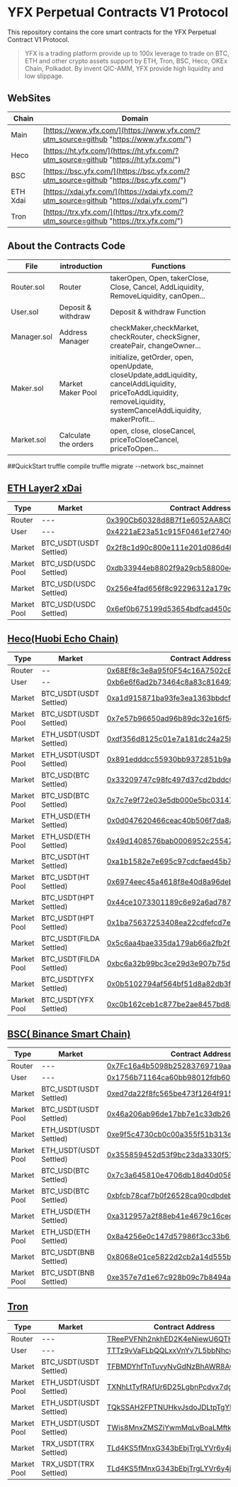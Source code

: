 # YFX Perpetual Contracts V1 Protocol

This repository contains the core smart contracts for the YFX Perpetual Contract V1 Protocol.

> YFX is a trading platform provide up to 100x leverage to trade on BTC, ETH and other crypto assets support by ETH, Tron, BSC, Heco, OKEx Chain, Polkadot. By invent QIC-AMM, YFX provide high liquidity and low slippage.

## WebSites
|  Chain |  Domain  |
| ------------ | ------------ |
|  Main | [https://www.yfx.com/](https://www.yfx.com/?utm_source=github "https://www.yfx.com/")  |
|Heco| [https://ht.yfx.com/](https://ht.yfx.com/?utm_source=github "https://ht.yfx.com/")|
|BSC| [https://bsc.yfx.com/](https://bsc.yfx.com/?utm_source=github "https://bsc.yfx.com/")|
|ETH Xdai| [https://xdai.yfx.com/](https://xdai.yfx.com/?utm_source=github "https://xdai.yfx.com/")|
|Tron| [https://trx.yfx.com/](https://trx.yfx.com/?utm_source=github "https://trx.yfx.com/")|


## About the Contracts Code
| File  |  introduction   |  Functions |
| ------------ | ------------ | ------------ |
| Router.sol  |  Router  | takerOpen, Open, takerClose, Close, Cancel, AddLiquidity, RemoveLiquidity, canOpen...  |
| User.sol  | Deposit & withdraw  | Deposit & withdraw Function  |
|Manager.sol| Address Manager |checkMaker,checkMarket, checkRouter, checkSigner, createPair, changeOwner...|
|Maker.sol| Market Maker Pool|initialize, getOrder, open, openUpdate, closeUpdate,addLiquidity, cancelAddLiquidity, priceToAddLiquidity, removeLiquidity, systemCancelAddLiquidity, makerProfit... |
|Market.sol| Calculate the orders| open, close, closeCancel, priceToCloseCancel, priceToOpen...|


##QuickStart
truffle compile
truffle migrate --network bsc_mainnet


## [ETH Layer2 xDai](https://github.com/yfxcom/yfx-contract-v1-core/tree/xdai "ETH Layer2 xDai")
|  Type |  Market  | Contract Address  |
| ------------ | ------------ | ------------ |
|Router|---| [0x390Cb60328d8B7f1e6052AA8C053718e285a8f49](https://blockscout.com/xdai/mainnet/address/0x390Cb60328d8B7f1e6052AA8C053718e285a8f49/transactions "0x390Cb60328d8B7f1e6052AA8C053718e285a8f49") |
|User| --- | [0x4221aE23a51c915F0461ef2740664451F64b6A23](https://blockscout.com/xdai/mainnet/address/0x4221aE23a51c915F0461ef2740664451F64b6A23/transactions "0x4221aE23a51c915F0461ef2740664451F64b6A23") |
|Market| BTC_USDT(USDT Settled)|[0x2f8c1d90c800e111e201d086d4b2c494f03bb34e](https://blockscout.com/xdai/mainnet/address/0x2f8c1d90c800e111e201d086d4b2c494f03bb34e/transactions "0x2f8c1d90c800e111e201d086d4b2c494f03bb34e")|
|Market Pool| BTC_USD(USDC Settled)|[0xdb33944eb8802f9a29cb58800e424c1120a26ef1](https://blockscout.com/xdai/mainnet/address/0xdb33944eb8802f9a29cb58800e424c1120a26ef1/transactions "0xdb33944eb8802f9a29cb58800e424c1120a26ef1")|
|Market| BTC_USD(USDC Settled)|[0x256e4fad656f8c92296312a179c3e93a32fc26d7](https://blockscout.com/xdai/mainnet/address/0x256e4fad656f8c92296312a179c3e93a32fc26d7/transactions "0x256e4fad656f8c92296312a179c3e93a32fc26d7")|
|Market Pool| BTC_USD(USDC Settled)|[0x6ef0b675199d53654bdfcad450c7c085e9a4f9dc](https://blockscout.com/xdai/mainnet/address/0x6ef0b675199d53654bdfcad450c7c085e9a4f9dc/transactions "0x6ef0b675199d53654bdfcad450c7c085e9a4f9dc")|


## [Heco(Huobi Echo Chain)](https://github.com/yfxcom/yfx-contract-v1-core/tree/heco "Heco(Huobi Echo Chain)")
|  Type |  Market  | Contract Address  |
| ------------ | ------------ | ------------ |
| Router  |  --  |  [0x68Ef8c3e8a95f0F54c16A7502cBF0F9E16dbff81](https://hecoinfo.com/address/0x68Ef8c3e8a95f0F54c16A7502cBF0F9E16dbff81 "0x68Ef8c3e8a95f0F54c16A7502cBF0F9E16dbff81") |
| User  |  --  | [0xb6e6f6ad2b73464c8a83c8164933dcb91a039127](https://hecoinfo.com/address/0xb6e6f6ad2b73464c8a83c8164933dcb91a039127 "0xb6e6f6ad2b73464c8a83c8164933dcb91a039127")  |
| Market| BTC_USDT(USDT Settled)| [0xa1d915871ba93fe3ea1363bbdcf0a5ded3edc404](https://hecoinfo.com/address/0xa1d915871ba93fe3ea1363bbdcf0a5ded3edc404 "0xa1d915871ba93fe3ea1363bbdcf0a5ded3edc404")|
| Market Pool| BTC_USDT(USDT Settled) |[0x7e57b96650ad96b89dc32e16f5c05785b922bddd](https://hecoinfo.com/address/0x7e57b96650ad96b89dc32e16f5c05785b922bddd "0x7e57b96650ad96b89dc32e16f5c05785b922bddd")|
|Market| ETH_USDT(USDT Settled)|[0xdf356d8125c01e7a181dc24a25bc0aeb7d41affb](https://hecoinfo.com/address/0xdf356d8125c01e7a181dc24a25bc0aeb7d41affb "0xdf356d8125c01e7a181dc24a25bc0aeb7d41affb")|
|Market Pool| ETH_USDT(USDT Settled)|[0x891edddcc55930bb9372851b9a6a47b74a867fe9](https://hecoinfo.com/address/0x891edddcc55930bb9372851b9a6a47b74a867fe9 "0x891edddcc55930bb9372851b9a6a47b74a867fe9")|
|Market| BTC_USD(BTC Settled)|[0x33209747c98fc497d37cd2bddc0fb97ed302f149](https://hecoinfo.com/address/0x33209747c98fc497d37cd2bddc0fb97ed302f149 "0x33209747c98fc497d37cd2bddc0fb97ed302f149")|
|Market Pool| BTC_USD(BTC Settled)|[0x7c7e9f72e03e5db000e5bc0314733be117e0d369](https://hecoinfo.com/address/0x7c7e9f72e03e5db000e5bc0314733be117e0d369 "0x7c7e9f72e03e5db000e5bc0314733be117e0d369")|
|Market| ETH_USD(ETH Settled)|[0x0d047620466ceac40b506f7da8aa13baaa9d1adc](https://hecoinfo.com/address/0x0d047620466ceac40b506f7da8aa13baaa9d1adc "0x0d047620466ceac40b506f7da8aa13baaa9d1adc")|
|Market Pool| ETH_USD(ETH Settled)|[0x49d1408576bab0006952c2554759980a406352f2](https://hecoinfo.com/address/0x49d1408576bab0006952c2554759980a406352f2 "0x49d1408576bab0006952c2554759980a406352f2")|
|Market| BTC_USDT(HT Settled)|[0xa1b1582e7e695c97cdcfaed45b7e925b547c2d1a](https://hecoinfo.com/address/0xa1b1582e7e695c97cdcfaed45b7e925b547c2d1a "0xa1b1582e7e695c97cdcfaed45b7e925b547c2d1a")|
|Market Pool|BTC_USDT(HT Settled)| [0x6974eec45a4618f8e40d8a96debaa7a441bae3f0](https://hecoinfo.com/address/0x6974eec45a4618f8e40d8a96debaa7a441bae3f0 "0x6974eec45a4618f8e40d8a96debaa7a441bae3f0")|
|Market| BTC_USDT(HPT Settled)|[0x44ce1073301189c6e92a6ad787f6779102f6657f](https://hecoinfo.com/address/0x44ce1073301189c6e92a6ad787f6779102f6657f "0x44ce1073301189c6e92a6ad787f6779102f6657f")|
|Market Pool| BTC_USDT(HPT Settled)|[0x1ba75637253408ea22cdfefcd7ee1fb6236cdfb2](https://hecoinfo.com/address/0x1ba75637253408ea22cdfefcd7ee1fb6236cdfb2 "0x1ba75637253408ea22cdfefcd7ee1fb6236cdfb2")|
|Market| BTC_USDT(FILDA Settled)| [0x5c6aa4bae335da179ab66a2fb2f28101ff14e1e6](https://hecoinfo.com/address/0x5c6aa4bae335da179ab66a2fb2f28101ff14e1e6 "0x5c6aa4bae335da179ab66a2fb2f28101ff14e1e6")|
|Market Pool|BTC_USDT(FILDA Settled)|[0xbc6a32b99bc3ce29d3e907b75d3fe1b220d2a701](https://hecoinfo.com/address/0xbc6a32b99bc3ce29d3e907b75d3fe1b220d2a701 "0xbc6a32b99bc3ce29d3e907b75d3fe1b220d2a701")|
|Market| BTC_USDT(YFX Settled)|[0x0b5102794af564bf51d8a82db3f86d56308f0d1a](https://hecoinfo.com/address/0x0b5102794af564bf51d8a82db3f86d56308f0d1a "0x0b5102794af564bf51d8a82db3f86d56308f0d1a")|
|Market Pool|BTC_USDT(YFX Settled)|[0xc0b162ceb1c877be2ae8457bd88d07c550a9f0d5](https://hecoinfo.com/address/0xc0b162ceb1c877be2ae8457bd88d07c550a9f0d5 "0xc0b162ceb1c877be2ae8457bd88d07c550a9f0d5")|



## [BSC( Binance Smart Chain)](https://github.com/yfxcom/yfx-contract-v1-core/tree/bsc "BSC( Binance Smart Chain)")
|  Type |  Market  | Contract Address  |
| ------------ | ------------ | ------------ |
|Router| ---|[0x7Fc16a4b5098b25283769719aa2B0d0691E585f4](https://bscscan.com/address/0x7Fc16a4b5098b25283769719aa2B0d0691E585f4 "0x7Fc16a4b5098b25283769719aa2B0d0691E585f4")|
|User| --- |[0x1756b71164ca60bb98012fdb6036ee0ebd7a11f9](https://bscscan.com/address/0x1756b71164ca60bb98012fdb6036ee0ebd7a11f9 "0x1756b71164ca60bb98012fdb6036ee0ebd7a11f9")|
|Market| BTC_USDT(USDT Settled)|[0xed7da22f8fc565be473f1264f91577f1dc60cfce](https://bscscan.com/address/0xed7da22f8fc565be473f1264f91577f1dc60cfce "0xed7da22f8fc565be473f1264f91577f1dc60cfce")|
|Market Pool| BTC_USDT(USDT Settled)|[0x46a206ab96de17bb7e1c33db265239dd29e4f2f4](https://bscscan.com/address/0x46a206ab96de17bb7e1c33db265239dd29e4f2f4 "0x46a206ab96de17bb7e1c33db265239dd29e4f2f4")|
|Market|ETH_USDT(USDT Settled)|[0xe9f5c4730cb0c00a355f51b313e2e19b8555ca80](https://bscscan.com/address/0xe9f5c4730cb0c00a355f51b313e2e19b8555ca80 "0xe9f5c4730cb0c00a355f51b313e2e19b8555ca80")|
|Market Pool|ETH_USDT(USDT Settled)|[0x355859452d53f9bc23da3330f5786d0f189fc942](https://bscscan.com/address/0x355859452d53f9bc23da3330f5786d0f189fc942 "0x355859452d53f9bc23da3330f5786d0f189fc942")|
|Market|BTC_USD(BTC Settled)|[0x7c3a645810e4706db18d40d058476527dc392445](https://bscscan.com/address/0x7c3a645810e4706db18d40d058476527dc392445 "0x7c3a645810e4706db18d40d058476527dc392445")|
|Market Pool| BTC_USD(BTC Settled)|[0xbfcb78caf7b0f26528ca90cdbdeb0399ac09a7f9](https://bscscan.com/address/0xbfcb78caf7b0f26528ca90cdbdeb0399ac09a7f9 "0xbfcb78caf7b0f26528ca90cdbdeb0399ac09a7f9")|
|Market|ETH_USD(ETH Settled)|[0xa312957a2f88eb41e4679c16cedb4d3e0346e61f](https://bscscan.com/address/0xa312957a2f88eb41e4679c16cedb4d3e0346e61f "0xa312957a2f88eb41e4679c16cedb4d3e0346e61f")|
|Market Pool| ETH_USD(ETH Settled)|[0x8a4256e0c147d57986f3cc33b611c6a7128e1882](https://bscscan.com/address/0x8a4256e0c147d57986f3cc33b611c6a7128e1882 "0x8a4256e0c147d57986f3cc33b611c6a7128e1882")|
|Market|BTC_USDT(BNB Settled)|[0x8068e01ce5822d2cb2a14d555b4142362678dc1e](https://bscscan.com/address/0x8068e01ce5822d2cb2a14d555b4142362678dc1e "0x8068e01ce5822d2cb2a14d555b4142362678dc1e")|
|Market Pool|BTC_USDT(BNB Settled)|[0xe357e7d1e67c928b09c7b8494a78b068d1f66d9d](https://bscscan.com/address/0xe357e7d1e67c928b09c7b8494a78b068d1f66d9d "0xe357e7d1e67c928b09c7b8494a78b068d1f66d9d")|

## [Tron](https://github.com/yfxcom/yfx-contract-v1-core/tree/tron "Tron")
|  Type |  Market  | Contract Address  |
| ------------ | ------------ | ------------ |
|Router| ---|[TReePVFNh2nkhED2K4eNiewU6QTHTa72Qr](https://tronscan.io/#/contract/TReePVFNh2nkhED2K4eNiewU6QTHTa72Qr "TReePVFNh2nkhED2K4eNiewU6QTHTa72Qr")|
|User| --- |[TTTz9vVaFLbQQLxxVnYv7L5bbNhcwHgMjw](https://tronscan.io/#/contract/TTTz9vVaFLbQQLxxVnYv7L5bbNhcwHgMjw "TTTz9vVaFLbQQLxxVnYv7L5bbNhcwHgMjw")|
|Market|BTC_USDT(USDT Settled)|[TFBMDYhfTnTuvyNvGdNzBhAWR8AChqp4uH](https://tronscan.io/#/contract/TFBMDYhfTnTuvyNvGdNzBhAWR8AChqp4uH "TFBMDYhfTnTuvyNvGdNzBhAWR8AChqp4uH")|
|Market Pool| ETH_USDT(USDT Settled)|[TXNhLtTyfRAfUr6D25LgbnPcdvx7dgigYt](https://tronscan.io/#/contract/TXNhLtTyfRAfUr6D25LgbnPcdvx7dgigYt "TXNhLtTyfRAfUr6D25LgbnPcdvx7dgigYt")|
|Market| ETH_USDT(USDT Settled)|[TQkSSAH2FPTNUHkvJsdoJDLtpTgYPU6SEZ](https://tronscan.io/#/contract/TQkSSAH2FPTNUHkvJsdoJDLtpTgYPU6SEZ "TQkSSAH2FPTNUHkvJsdoJDLtpTgYPU6SEZ")|
|Market Pool|ETH_USDT(USDT Settled)|[TWis8MnxZMSZiYwmMqLvBoaLMftk3FgtnT](https://tronscan.io/#/contract/TWis8MnxZMSZiYwmMqLvBoaLMftk3FgtnT "TWis8MnxZMSZiYwmMqLvBoaLMftk3FgtnT")|
|Market|TRX_USDT(TRX Settled)|[TLd4KS5fMnxG343bEbjTrgLYVr6y4jX7x7](https://tronscan.io/#/contract/TLd4KS5fMnxG343bEbjTrgLYVr6y4jX7x7 "TLd4KS5fMnxG343bEbjTrgLYVr6y4jX7x7")|
|Market Pool|TRX_USDT(TRX Settled)|[TLd4KS5fMnxG343bEbjTrgLYVr6y4jX7x7](https://tronscan.io/#/contract/TLd4KS5fMnxG343bEbjTrgLYVr6y4jX7x7 "TLd4KS5fMnxG343bEbjTrgLYVr6y4jX7x7")|






